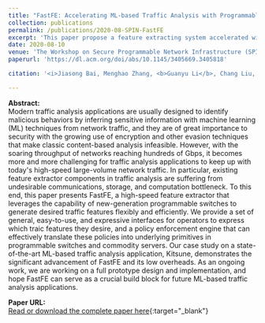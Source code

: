 ```yaml
---
title: "FastFE: Accelerating ML-based Traffic Analysis with Programmable Switches"
collection: publications
permalink: /publications/2020-08-SPIN-FastFE
excerpt: 'This paper propose a feature extracting system accelerated with programmable switches'
date: 2020-08-10
venue: 'The Workshop on Secure Programmable Network Infrastructure (SPIN)'
paperurl: 'https://dl.acm.org/doi/abs/10.1145/3405669.3405818'

citation: '<i>Jiasong Bai, Menghao Zhang, <b>Guanyu Li</b>, Chang Liu, Mingwei Xu, Hongxin Hu. &quot;FastFE: Accelerating ML-based Traffic Analysis with Programmable Switches&quot;. In the 1st Workshop on Secure Programmable Network Infrastructure (SPIN), co-located with SIGCOMM 2020, New York, USA, August 10, 2020.</i>'

---
```

**Abstract:**  
Modern traffic analysis applications are usually designed to identify malicious behaviors by inferring sensitive information with machine learning (ML) techniques from network traffic, and they are of great importance to security with the growing use of encryption and other evasion techniques that make classic content-based analysis infeasible. However, with the soaring throughput of networks reaching hundreds of Gbps, it becomes more and more challenging for traffic analysis applications to keep up with today's high-speed large-volume network traffic. In particular, existing feature extractor components in traffic analysis are suffering from undesirable communications, storage, and computation bottleneck. To this end, this paper presents FastFE, a high-speed feature extractor that leverages the capability of new-generation programmable switches to generate desired traffic features flexibly and efficiently. We provide a set of general, easy-to-use, and expressive interfaces for operators to express which traic features they desire, and a policy enforcement engine that can effectively translate these policies into underlying primitives in programmable switches and commodity servers. Our case study on a state-of-the-art ML-based traffic analysis application, Kitsune, demonstrates the significant advancement of FastFE and its low overheads. As an ongoing work, we are working on a full prototype design and implementation, and hope FastFE can serve as a crucial build block for future ML-based traffic analysis applications.

**Paper URL:**  
[Read or download the complete paper here](https://dl.acm.org/doi/abs/10.1145/3405669.3405818){:target="\_blank"}
